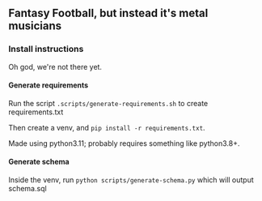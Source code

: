 ## Fantasy Football, but instead it's metal musicians

### Install instructions

Oh god, we're not there yet.

#### Generate requirements

Run the script `.scripts/generate-requirements.sh` to create requirements.txt

Then create a venv, and `pip install -r requirements.txt`.  

Made using python3.11; probably requires something like python3.8+.


#### Generate schema

Inside the venv, run `python scripts/generate-schema.py` which will output schema.sql